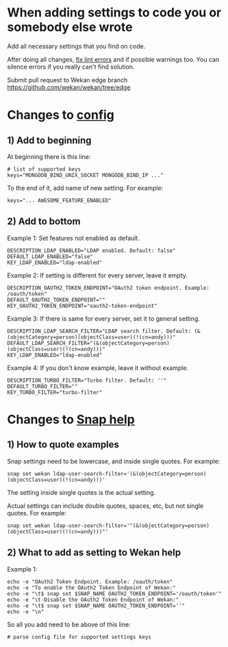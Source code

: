# When adding settings to code you or somebody else wrote

Add all necessary settings that you find on code.

After doing all changes, [fix lint errors](https://github.com/wekan/wekan/wiki/Developer-Documentation#preventing-travis-ci-lint-errors-before-submitting-pull-requests) and if possible warnings too. You can silence errors if you really can't find solution.

Submit pull request to Wekan edge branch https://github.com/wekan/wekan/tree/edge

# Changes to [config](https://github.com/wekan/wekan/blob/edge/snap-src/bin/config)

## 1) Add to beginning

At beginning there is this line:
```
# list of supported keys
keys="MONGODB_BIND_UNIX_SOCKET MONGODB_BIND_IP ..."
```
To the end of it, add name of new setting. For example:
```
keys="... AWESOME_FEATURE_ENABLED"
```

## 2) Add to bottom

Example 1: Set features not enabled as default.
```
DESCRIPTION_LDAP_ENABLED="LDAP enabled. Default: false"
DEFAULT_LDAP_ENABLED="false"
KEY_LDAP_ENABLED="ldap-enabled"
```
Example 2: If setting is different for every server, leave it empty.
```
DESCRIPTION_OAUTH2_TOKEN_ENDPOINT="OAuth2 token endpoint. Example: /oauth/token"
DEFAULT_OAUTH2_TOKEN_ENDPOINT=""
KEY_OAUTH2_TOKEN_ENDPOINT="oauth2-token-endpoint"
```
Example 3: If there is same for every server, set it to general setting.
```
DESCRIPTION_LDAP_SEARCH_FILTER="LDAP search filter. Default: (&(objectCategory=person)(objectClass=user)(!(cn=andy)))"
DEFAULT_LDAP_SEARCH_FILTER="(&(objectCategory=person)(objectClass=user)(!(cn=andy)))"
KEY_LDAP_ENABLED="ldap-enabled"
```
Example 4: If you don't know example, leave it without example.
```
DESCRIPTION_TURBO_FILTER="Turbo filter. Default: ''"
DEFAULT_TURBO_FILTER=""
KEY_TURBO_FILTER="turbo-filter"
```

# Changes to [Snap help](https://github.com/wekan/wekan/blob/edge/snap-src/bin/wekan-help)

## 1) How to quote examples

Snap settings need to be lowercase, and inside single quotes. For example:
```
snap set wekan ldap-user-search-filter='(&(objectCategory=person)(objectClass=user)(!(cn=andy)))'
```
The setting inside single quotes is the actual setting.

Actual settings can include double quotes, spaces, etc, but not single quotes. For example:
```
snap set wekan ldap-user-search-filter='"(&(objectCategory=person)(objectClass=user)(!(cn=andy)))"'
```

## 2) What to add as setting to Wekan help

Example 1:
```
echo -e "OAuth2 Token Endpoint. Example: /oauth/token"
echo -e "To enable the OAuth2 Token Endpoint of Wekan:"
echo -e "\t$ snap set $SNAP_NAME OAUTH2_TOKEN_ENDPOINT='/oauth/token'"
echo -e "\t-Disable the OAuth2 Token Endpoint of Wekan:"
echo -e "\t$ snap set $SNAP_NAME OAUTH2_TOKEN_ENDPOINT=''"
echo -e "\n"
```
So all you add need to be above of this line:
```
# parse config file for supported settings keys
```